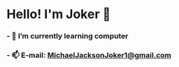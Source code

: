 # Hello! I'm Joker 👋

### - 🌱 **I’m currently learning computer**
### - 📫 **E-mail: MichaelJacksonJoker1@gmail.com**
